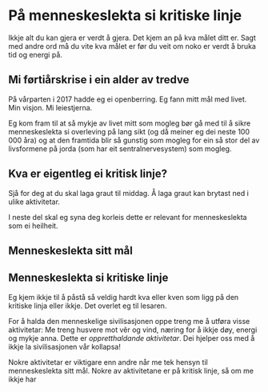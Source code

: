 # På menneskeslekta si kritiske linje

Ikkje alt du kan gjera er verdt å gjera. Det kjem an på kva målet ditt er. Sagt med andre ord må du vite kva målet er før du veit om noko er verdt å bruka tid og energi på.


## Mi førtiårskrise i ein alder av tredve

På vårparten i 2017 hadde eg ei openberring. Eg fann mitt mål med livet. Min visjon. Mi leiestjerna.

Eg kom fram til at så mykje av livet mitt som mogleg bør gå med til å sikre menneskeslekta si overleving på lang sikt (og då meiner eg dei neste 100 000 åra) og at den framtida blir så gunstig som mogleg for ein så stor del av livsformene på jorda (som har eit sentralnervesystem) som mogleg.


## Kva er eigentleg ei kritisk linje?

Sjå for deg at du skal laga graut til middag. Å laga graut kan brytast ned i ulike aktivitetar.

I neste del skal eg syna deg korleis dette er relevant for menneskeslekta som ei heilheit.


## Menneskeslekta sitt mål




## Menneskeslekta si kritiske linje

Eg kjem ikkje til å påstå så veldig hardt kva eller kven som ligg på den kritiske linja eller ikkje. Det overlet eg til lesaren.

For å halda den menneskelige sivilisasjonen oppe treng me å utføra visse aktivitetar: Me treng husvere mot vêr og vind, næring for å ikkje døy, energi og mykje anna. Dette er _oppretthaldande aktivitetar_. Dei hjelper oss med å ikkje la sivilisasjonen vår kollapsa!

Nokre aktivitetar er viktigare enn andre når me tek hensyn til menneskeslekta sitt mål. Nokre av aktivitetane er på kritisk linje, så om me ikkje har 

